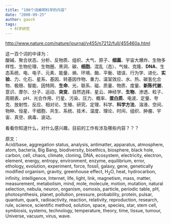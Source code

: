 ```yaml
---
title: "100个词阐明科学的内容"
date: "2008-09-25"
author: gaoch
tags:
  - 科学研究
---
```


http://www.nature.com/nature/journal/v455/n7212/full/455460a.html  
  
这一百个词的中译为：  
酸碱、聚合状态、分析、反物质、组织、大气、原子、**细菌**、宇宙大爆炸、生物多样性、生物伦理、生物圈、黑洞、碳、**细胞**、混乱（态）、气候、克隆、**DNA**、生态系统、电、电子、元素、能量、熵、环境、酶、平衡、错误、行为学、进化、**实验**、力、化石、星系、基因、转基因作物、重力、温室效应、水、热、碳氢化合物、极限、智能、因特网、**生命**、光、联系、磁、质量、物质、度量、**新陈代谢**、意识、摩尔、分子、运动、**突变**、自然选择、星云、神经学、**生物**、渗透、粒子、周期表、pH、光合作用、行星、污染、压力、概率、**蛋白质**、电波、定量、夸克、放射性、反应、相对论、生殖、研究、定理、科学、**科学方法**、溶液、空间、物种、恒星、干细胞、共生、系统、技术、温度、理论、时间、组织、肿瘤、宇宙、真空、病毒、波动。  
  
看看你知道什么，对什么感兴趣，目前的工作有涉及哪些内容？？？  
  
原文：  
Acid/base, aggregation status, analysis, antimatter, apparatus,
atmosphere, atom, bacteria, Big Bang, biodiversity, bioethics,
biosphere, black hole, carbon, cell, chaos, climate, cloning, DNA,
ecosystem, electricity, electron, element, energy, entropy, environment,
enzyme, equilibrium, error, ethology, evolution, experiment, force,
fossil, galaxy, gene, genetically modified organism, gravity, greenhouse
effect, H<sub>2</sub>O, heat, hydrocarbon, infinity, intelligence,
Internet, life, light, link, magnetism, mass, matter, measurement,
metabolism, mind, mole, molecule, motion, mutation, natural selection,
nebula, neuron, organism, osmosis, particle, periodic table, pH,
photosynthesis, planet, pollution, pressure, probability, protein,
pulsar, quantum, quark, radioactivity, reaction, relativity,
reproduction, research, rule, science, scientific method, solution,
space, species, star, stem cell, symbiosis, systems, technology,
temperature, theory, time, tissue, tumour, Universe, vacuum, virus,
wave.
